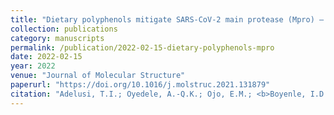 ```yaml
---
title: "Dietary polyphenols mitigate SARS-CoV-2 main protease (Mpro) – Molecular dynamics, molecular mechanics, and density functional theory investigations"
collection: publications
category: manuscripts
permalink: /publication/2022-02-15-dietary-polyphenols-mpro
date: 2022-02-15
year: 2022
venue: "Journal of Molecular Structure"
paperurl: "https://doi.org/10.1016/j.molstruc.2021.131879"
citation: "Adelusi, T.I.; Oyedele, A.-Q.K.; Ojo, E.M.; <b>Boyenle, I.D.</b>; Idris, M.O.; Ogunlana, A.T.; Ayoola, M.A.; Fatoki, J.O.; Fatoki, J.O.; Kolawole, O.E.; David, K.B.; Olayemi, A.A. (2022). Dietary polyphenols mitigate SARS-CoV-2 main protease (Mpro) – Molecular dynamics, molecular mechanics, and density functional theory investigations. <i>Journal of Molecular Structure</i>, 1250, 131879. https://doi.org/10.1016/j.molstruc.2021.131879"
---
```

